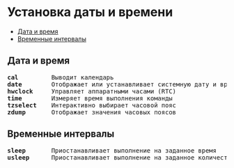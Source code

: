 # Установка даты и времени
   * [Дата и время](#дата-и-время)
   * [Временные интервалы](#временные-интервалы)

## Дата и время
<pre>
<b>cal</b>         Выводит календарь
<b>date</b>        Отображает или устанавливает системную дату и время
<b>hwclock</b>     Управляет аппаратными часами (RTC)
<b>time</b>        Измеряет время выполнения команды
<b>tzselect</b>    Интерактивно выбирает часовой пояс
<b>zdump</b>       Отображает значения часовых поясов
</pre>

## Временные интервалы
<pre>
<b>sleep</b>       Приостанавливает выполнение на заданное время
<b>usleep</b>      Приостанавливает выполнение на заданное количество микросекунд
</pre>
